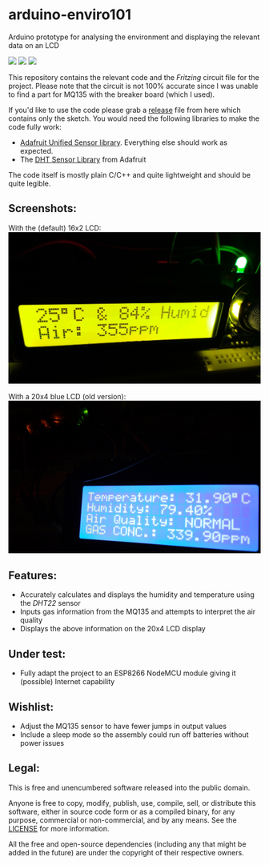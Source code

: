 # arduino-enviro101
Arduino prototype for analysing the environment and displaying the relevant data on an LCD

[![](https://img.shields.io/github/v/release/furquan-lp/arduino-enviro101?include_prereleases&style=flat-square)](https://github.com/furquan-lp/arduino-enviro101/releases) ![](https://img.shields.io/github/release-date-pre/furquan-lp/arduino-enviro101?style=flat-square) [![](https://img.shields.io/badge/license-public%20domain-blue?style=flat-square)](LICENSE)

This repository contains the relevant code and the _Fritzing_ circuit file for the project. Please note that the circuit is not 100% accurate since I was unable to find a part for MQ135 with the breaker board (which I used).

If you'd like to use the code please grab a [release](https://github.com/furquan-lp/arduino-enviro101/releases) file from here which contains only the sketch. You would need the following libraries to make the code fully work:
* [Adafruit Unified Sensor library](https://github.com/adafruit/Adafruit_Sensor). Everything else should work as expected.
* The [DHT Sensor Library](https://github.com/adafruit/DHT-sensor-library) from Adafruit

The code itself is mostly plain C/C++ and quite lightweight and should be quite legible.

## Screenshots:
With the (default) 16x2 LCD:
![](screenshots/2.jpg)

With a 20x4 blue LCD (old version):
![](screenshots/1.jpg)

## Features:
* Accurately calculates and displays the humidity and temperature using the _DHT22_ sensor
* Inputs gas information from the MQ135 and attempts to interpret the air quality 
* Displays the above information on the 20x4 LCD display

## Under test:
* Fully adapt the project to an ESP8266 NodeMCU module giving it (possible) Internet capability

## Wishlist:
* Adjust the MQ135 sensor to have fewer jumps in output values
* Include a sleep mode so the assembly could run off batteries without power issues

## Legal:
This is free and unencumbered software released into the public domain.

Anyone is free to copy, modify, publish, use, compile, sell, or
distribute this software, either in source code form or as a compiled
binary, for any purpose, commercial or non-commercial, and by any
means. See the [LICENSE](LICENSE) for more information.

All the free and open-source dependencies (including any that might be added in the future) are under the copyright of their respective owners.
